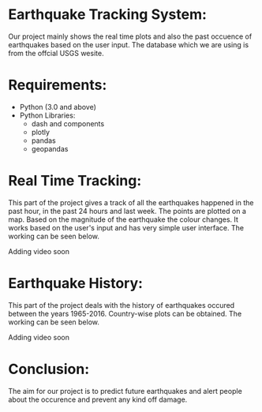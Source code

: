 # Earthquake Tracking System:

Our project mainly shows the real time plots and also the past occuence of earthquakes based on the user input. The database which we are using is from the offcial USGS wesite.

# Requirements:
- Python (3.0 and above)
- Python Libraries:
  - dash and components
  - plotly
  - pandas
  - geopandas

# Real Time Tracking:
This part of the project gives a track of all the earthquakes happened in the past hour, in the past 24 hours and last week. The points are plotted on a map. Based on the magnitude of the earthquake the colour changes.
It works based on the user's input and has very simple user interface. The working can be seen below.

Adding video soon

# Earthquake History:
This part of the project deals with the history of earthquakes occured between the years 1965-2016. Country-wise plots can be obtained.
The working can be seen below.

Adding video soon

# Conclusion:
The aim for our project is to predict future earthquakes and alert people about the occurence and prevent any kind off damage.
